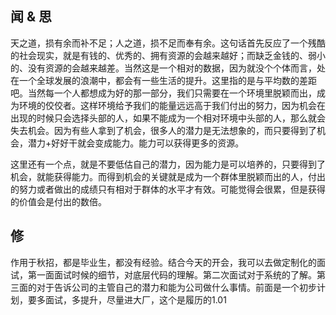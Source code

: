 ## 闻 & 思

​		天之道，损有余而补不足；人之道，损不足而奉有余。这句话首先反应了一个残酷的社会现实，就是有钱的、优秀的、拥有资源的会越来越好；而缺乏金钱的、弱小的、没有资源的会越来越差。当然这是一个相对的数据，因为就没个个体而言，处在一个全球发展的浪潮中，都会有一些生活的提升。这里指的是与平均数的差距吧。当然每一个人都想成为好的那一部分，我们只需要在一个环境里脱颖而出，成为环境的佼佼者。这样环境给予我们的能量远远高于我们付出的努力，因为机会在出现的时候只会选择头部的人，如果不能成为一个相对环境中头部的人，那么就会失去机会。因为有些人拿到了机会，很多人的潜力是无法想象的，而只要得到了机会，潜力+好好干就会变成能力。能力可以获得更多的资源。

​		这里还有一个点，就是不要低估自己的潜力，因为能力是可以培养的，只要得到了机会，就能获得能力。而得到机会的关键就是成为一个群体里脱颖而出的人，付出的努力或者做出的成绩只有相对于群体的水平才有效。可能觉得会很累，但是获得的价值会是付出的数倍。

## 修

​		作用于秋招，都是毕业生，都没有经验。结合今天的开会，我可以去做定制化的面试，第一面面试时候的细节，对底层代码的理解。第二次面试对于系统的了解。第三面的对于告诉公司的主管自己的潜力和能为公司做什么事情。前面是一个初步计划，要多面试，多提升，尽量进大厂，这个是履历的1.01